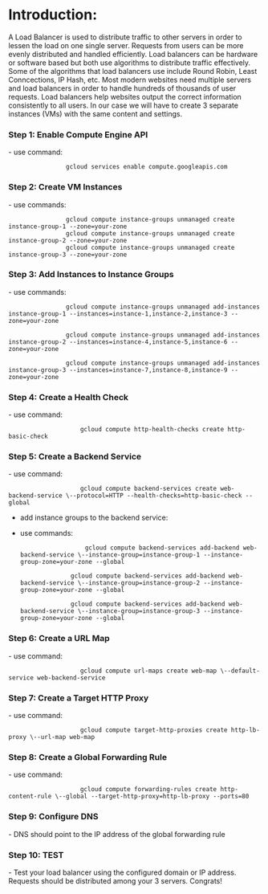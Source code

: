 <h1>Introduction:</h1>

A Load Balancer is used to distribute traffic to other servers in order to lessen the load on one single server. Requests from users can be more evenly distributed and handled efficiently. Load balancers can be hardware or software based but both use algorithms to distribute traffic effectively. Some of the algorithms that load balancers use include Round Robin, Least Conncections, IP Hash, etc. Most modern websites need multiple servers and load balancers in order to handle hundreds of thousands of user requests. Load balancers help websites output the correct information consistently to all users. In our case we will have to create 3 separate instances (VMs) with the same content and settings. 

<h3>Step 1: Enable Compute Engine API</h3>
- use command:			
 
 					gcloud services enable compute.googleapis.com

<h3>Step 2: Create VM Instances</h3>
- use commands: 
 
					gcloud compute instance-groups unmanaged create instance-group-1 --zone=your-zone
					gcloud compute instance-groups unmanaged create instance-group-2 --zone=your-zone
					gcloud compute instance-groups unmanaged create instance-group-3 --zone=your-zone

<h3>Step 3: Add Instances to Instance Groups</h3> 
- use commands:
 
					gcloud compute instance-groups unmanaged add-instances instance-group-1 --instances=instance-1,instance-2,instance-3 --zone=your-zone
	
					gcloud compute instance-groups unmanaged add-instances instance-group-2 --instances=instance-4,instance-5,instance-6 --zone=your-zone

					gcloud compute instance-groups unmanaged add-instances instance-group-3 --instances=instance-7,instance-8,instance-9 --zone=your-zone

<h3>Step 4: Create a Health Check</h3>
- use command: 
					
     					gcloud compute http-health-checks create http-basic-check

<h3>Step 5: Create a Backend Service</h3>
- use command: 
					
     					gcloud compute backend-services create web-backend-service \--protocol=HTTP --health-checks=http-basic-check --global

- add instance groups to the backend service:
- use commands: 
					
     					gcloud compute backend-services add-backend web-backend-service \--instance-group=instance-group-1 --instance-group-zone=your-zone --global

					gcloud compute backend-services add-backend web-backend-service \--instance-group=instance-group-2 --instance-group-zone=your-zone --global

					gcloud compute backend-services add-backend web-backend-service \--instance-group=instance-group-3 --instance-group-zone=your-zone --global

<h3>Step 6: Create a URL Map</h3>
- use command: 
					
     					gcloud compute url-maps create web-map \--default-service web-backend-service

<h3>Step 7: Create a Target HTTP Proxy</h3>
- use command: 
					
     					gcloud compute target-http-proxies create http-lb-proxy \--url-map web-map

<h3>Step 8: Create a Global Forwarding Rule</h3>
- use command: 
					
     					gcloud compute forwarding-rules create http-content-rule \--global --target-http-proxy=http-lb-proxy --ports=80

<h3>Step 9: Configure DNS</h3>
- DNS should point to the IP address of the global forwarding rule 
	
<h3>Step 10: TEST</h3>
- Test your load balancer using the configured domain or IP address. Requests should be distributed among your 3 servers. Congrats!
